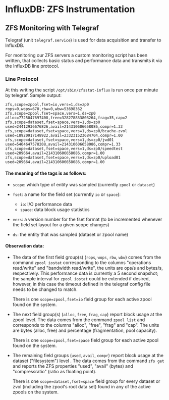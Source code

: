 # InfluxDB: ZFS Instrumentation


## ZFS Monitoring with Telegraf

Telegraf (unit `telegraf.service`) is used for data acquisition and
transfer to InfluxDB.

For monitoring our ZFS servers a custom monitoring script has been
written, that collects basic status and performance data and transmits
it via the InfluxDB line protocol.


### Line Protocol

At this writing the script `/opt/sbin/zfsstat-influx` is run once per
minute by telegraf. Sample output:

```
zfs,scope=zpool,fset=io,vers=1,ds=zp0 rops=0,wops=670,rbw=0,wbw=53698362
zfs,scope=zpool,fset=space,vers=1,ds=zp0 alloc=7725047697408,free=328278833803264,frag=35,cap=2
zfs,scope=dataset,fset=space,vers=1,ds=zp0 used=24412936676826,avail=214310606658086,compr=1.33
zfs,scope=dataset,fset=space,vers=1,ds=zp0/bcache-zvol used=18920917148922,avail=233231523684704,compr=1.00
zfs,scope=dataset,fset=space,vers=1,ds=zp0/jwd01 used=5464647578208,avail=214310606658086,compr=1.33
zfs,scope=dataset,fset=space,vers=1,ds=zp0/speedtest used=209664,avail=214310606658086,compr=1.00
zfs,scope=dataset,fset=space,vers=1,ds=zp0/upload01 used=209664,avail=214310606658086,compr=1.00
```

#### The meaning of the tags is as follows:

- `scope`: which type of entity was sampled (currently `zpool` or `dataset`)

- `fset`: a name for the field set (currently `io` or `space`):
  - `io`: I/O performance data
  - `space`: data block usage statistics

- `vers`: a version number for the fset format (to be incremented
  whenever the field set layout for a given scope changes)

- `ds`: the entity that was sampled (dataset or zpool name)


#### Observation data:

- The data of the first field group(s) (`rops`, `wops`, `rbw`, `wbw`)
  comes from the command `zpool iostat` corresponding to the columns
  "operations read/write" and "bandwidth read/write", the units are
  ops/s and bytes/s, respectively. This performance data is currently
  a 5 second snapshot; the sample interval for `zpool iostat` could be
  extended if desired, however, in this case the timeout defined in
  the telegraf config file needs to be changed to match.

  There is one `scope=zpool,fset=io` field group for each active zpool
  found on the system.

- The next field group(s) (`alloc`, `free`, `frag`, `cap`) report
  block usage at the zpool level. The data comes from the command
  `zpool list` and corresponds to the columns "alloc", "free", "frag"
  and "cap". The units are bytes (alloc, free) and percentage
  (fragmentation, pool capacity).

  There is one `scope=zpool,fset=space` field group for each active
  zpool found on the system.

- The remaining field groups (`used`, `avail`, `compr`) report block
  usage at the dataset ("filesystem") level . The data comes from the
  command `zfs get` and reports the ZFS properties "used", "avail"
  (bytes) and "compressratio" (ratio as floating point).

  There is one `scope=dataset,fset=space` field group for every
  dataset or zvol (including the zpool's root data set) found in any
  of the active zpools on the system.



